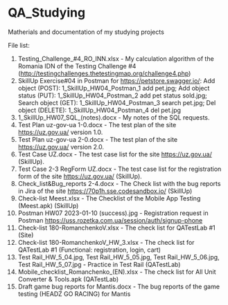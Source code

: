 # QA_Studying
Matherials and documentation of my studying projects

File list:
1) Testing_Challenge_#4_RO_INN.xlsx - My calculation algorithm of the Romania IDN of the Testing Challenge #4 (http://testingchallenges.thetestingmap.org/challenge4.php)
2) SkillUp Exercise#04 in Postman for https://petstore.swagger.io/: Add object (POST): 1_SkillUp_HW04_Postman_1 add pet.jpg; Add object status (PUT): 1_SkillUp_HW04_Postman_2 add pet status sold.jpg; Search object (GET): 1_SkillUp_HW04_Postman_3 search pet.jpg; Del object (DELETE):  1_SkillUp_HW04_Postman_4 del pet.jpg
3) 1_SkillUp_HW07_SQL_(notes).docx - My notes of the SQL requests.
4) Test Plan uz-gov-ua 1-0.docx - The test plan of the site https://uz.gov.ua/ version 1.0.
5) Test Plan uz-gov-ua 2-0.docx - The test plan of the site https://uz.gov.ua/ version 2.0.
6) Test Case UZ.docx - The test case list for the site https://uz.gov.ua/ (SkillUp).
7) Test Case 2-3 RegForm UZ.docx - The test case list for the registration form of the site https://uz.gov.ua/ (SkillUp).
8) Check_list&Bug_reports 2-4.docx - The Check list with the bug reports in Jira of the site https://70p1h.sse.codesandbox.io/ (SkillUp)
9) Check-list Meest.xlsx - The Checklist of the Mobile App Testing (Meest.apk) (SkillUp)
10) Postman HW07 2023-01-10 (success).jpg - Registration request in Postman https://uss.rozetka.com.ua/session/auth/signup-phone
11) Check-list 180-RomanchenkoV.xlsx - The check list for QATestLab #1 (Site)
12) Check-list 180-RomanchenkoV_HW_3.xlsx - The check list for QATestLab #1 (Functional: registration, login, cart)
13) Test Rail_HW_5_04.jpg, Test Rail_HW_5_05.jpg, Test Rail_HW_5_06.jpg, Test Rail_HW_5_07.jpg - Practice in Test Rail (QATestLab)
14) Mobile_checklist_Romanchenko_(EN).xlsx - The check list for All Unit Converter & Tools.apk (QATestLab)
15) Draft game bug reports for Mantis.docx - The bug reports of the game testing (HEADZ GO RACING) for Mantis 
